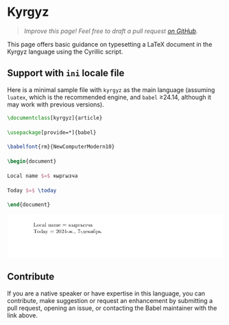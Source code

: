 # Kyrgyz

<blockquote>
  <p><em>Improve this page! Feel free to draft a pull request <a href="https://github.com/latex3/babel/tree/docs/docs">on GitHub</a>.</em></p>
</blockquote>

This page offers basic guidance on typesetting a LaTeX document in the
Kyrgyz language using the Cyrillic script.

## Support with `ini` locale file

Here is a minimal sample file with `kyrgyz` as the main language
(assuming `luatex`, which is the recommended engine, and `babel` ≥24.14,
although it may work with previous versions).

```tex
\documentclass[kyrgyz]{article}

\usepackage[provide=*]{babel}

\babelfont{rm}{NewComputerModern10}

\begin{document}

Local name $=$ кыргызча

Today $=$ \today

\end{document}
```

![](../media/locale-kyrgyz.png)

## Contribute

If you are a native speaker or have expertise in this language, you can
contribute, make suggestion or request an enhancement by submitting a
pull request, opening an issue, or contacting the Babel maintainer with
the link above.